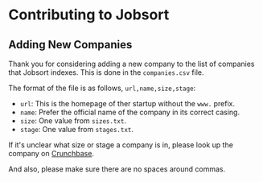 # Contributing to Jobsort

## Adding New Companies

Thank you for considering adding a new company to the list of companies that Jobsort indexes.
This is done in the `companies.csv` file.

The format of the file is as follows, `url,name,size,stage`:

*   `url`: This is the homepage of ther startup without the `www.` prefix.
*   `name`: Prefer the official name of the company in its correct casing.
*   `size`: One value from `sizes.txt`.
*   `stage`: One value from `stages.txt`.

If it's unclear what size or stage a company is in, please look up the company on [Crunchbase](https://www.crunchbase.com).

And also, please make sure there are no spaces around commas.
